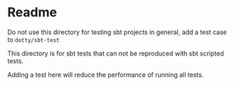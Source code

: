 # Readme

Do not use this directory for testing sbt projects in general, add a test case to `dotty/sbt-test`

This directory is for sbt tests that can not be reproduced with sbt scripted tests.

Adding a test here will reduce the performance of running all tests.
